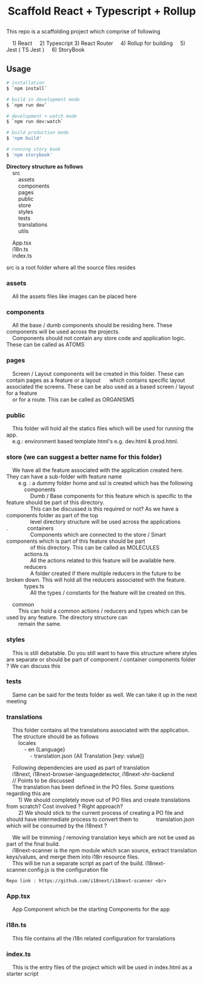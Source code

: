 

# <p align="center">Scaffold React + Typescript + Rollup</p>

This repo is a scaffolding project which comprise of following

    1) React
    2) Typescript
    3) React Router 
    4) Rollup for building
    5) Jest ( TS Jest )
    6) StoryBook

## Usage

```zsh
# installation
$ `npm install`

# build in development mode
$ `npm run dev`

# development + watch mode
$ `npm run dev:watch`

# build production mode
$ 'npm build'

# running story book
$ 'npm storybook'

```
**Directory structure as follows** <br>
    src <br>
        assets <br>
        components <br>
        pages <br>
        public <br>
        store <br>
        styles <br>
        tests <br>
        translations <br>
        utils <br>

    App.tsx <br>
    i18n.ts <br>
    index.ts <br>

src is a root folder where all the source files resides <br>

### **assets**
    All the assets files like images can be placed here<br>

### **components**
    All the base / dumb components should be residing here. These components will be used across the projects. <br>
    Components should not contain any store code and application logic. These can be called as ATOMS <br>

### **pages**
    Screen / Layout components will be created in this folder. These can contain pages as a feature or a layout 
    which contains specific layout associated the screens. These can be also used as a based screen / layout for a feature <br>
    or for a route. This can be called as ORGANISMS

### **public** 
    This folder will hold all the statics files which will be used for running the app.<br>
    e.g.: environment based template html's e.g. dev.html & prod.html. <br>

### **store** {we can suggest a better name for this folder}
    We have all the feature associated with the application created here. They can have a sub-folder with feature name <br>
        e.g. : a dummy folder home and ssl is created which has the following <br>
            components <br>
                Dumb / Base components for this feature which is specific to the feature should be part of this directory. <br>
                This can be discussed is this required or not? As we have a components folder as part of the top <br>
                level directory structure will be used across the applications <br>.
            containers <br>
                Components which are connected to the store / Smart components which is part of this feature should be part <br>
                of this directory. This can be called as MOLECULES<br>
            actions.ts <br>
                All the actions related to this feature will be available here. <br>
            reducers <br>
                A folder created if there multiple reducers in the future to be broken down. This will hold all the reducers associated with the feature. <br>
            types.ts <br>
                All the types / constants for the feature will be created on this. <br>

    common <br>
        This can hold a common actions / reducers and types which can be used by any feature. The directory structure can <br>
        remain the same. <br>

### **styles** <br>
    This is still debatable. Do you still want to have this structure where styles are separate or should be part of component / container components folder ? We can discuss this <br>

### **tests** <br>
    Same can be said for the tests folder as well. We can take it up in the next meeting <br>

### **translations** <br>
    This folder contains all the translations associated with the application. <br>
    The structure should be as follows <br>
        locales <br>
            - en {Language} <br>
                - translation.json {All Translation [key: value]} <br>

    Following dependencies are used as part of translation <br>
    i18next, i18next-browser-languagedetector, i18next-xhr-backend <br>
    // Points to be discussed <br>
    The translation has been defined in the PO files. Some questions regarding this are <br>
        1) We should completely move out of PO files and create translations from scratch? Cost involved ? Right approach? <br>
        2) We should stick to the current process of creating a PO file and should have intermediate process to convert them to
           translation.json which will be consumed by the i18next ? <br>

    We will be trimming / removing translation keys which are not be used as part of the final build. <br>
    i18next-scanner is the npm module which scan source, extract translation keys/values, and merge them into i18n resource files. <br>
    This will be run a separate script as part of the build. i18next-scanner.config.js is the configuration file <br>

    Repo link : https://github.com/i18next/i18next-scanner <br>


### App.tsx <br>
    App Component which be the starting Components for the app <br>
 
### <b>i18n.ts</b> <br>
    This file contains all the i18n related configuration for translations <br>

### index.ts <br>
    This is the entry files of the project which will be used in index.html as a starter script <br>


